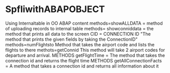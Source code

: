 # SpfliwithABAPOBJECT
Using Internaltable in OO ABAP
content
methods=showALLDATA = method of uploading records to internal table
methods= showconniddata = the method that prints all data to the screen
CID = CONNECTION ID "The method that prints the given fields by taking the ConnectionID"
methods=numFlightsto Method that takes the airport code and lists the flights to there
methots=getConnid This method will take 2 airport codes for departure and arrival.
 METHODS getFlightTime = The method that takes the connection id and returns the flight time
  METHODS getAllConnectionFacts = A method that takes a connection id and returns all information about it
  
